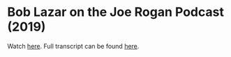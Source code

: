 # Bob Lazar on the Joe Rogan Podcast (2019)
Watch [here](https://www.youtube.com/watch?v=BEWz4SXfyCQ). Full transcript can be found [here](./transcript.txt).